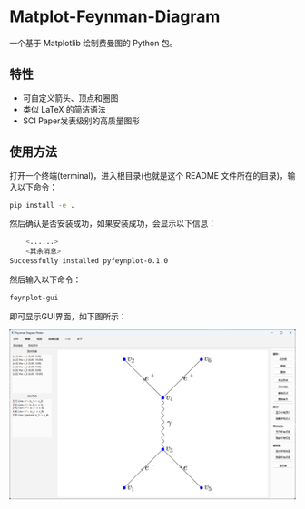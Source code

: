 # Matplot-Feynman-Diagram

一个基于 Matplotlib 绘制费曼图的 Python 包。

## 特性

- 可自定义箭头、顶点和圈图
- 类似 LaTeX 的简洁语法
- SCI Paper发表级别的高质量图形

## 使用方法

打开一个终端(terminal)，进入根目录(也就是这个 README 文件所在的目录)，输入以下命令：
``` bash    
pip install -e .
```
然后确认是否安装成功，如果安装成功，会显示以下信息：
``` bash
    <......>
    <其余消息>
Successfully installed pyfeynplot-0.1.0
```
然后输入以下命令：
``` bash
feynplot-gui
```
即可显示GUI界面，如下图所示：

![alt text](README.assets/zh_CN/UI_example.png)